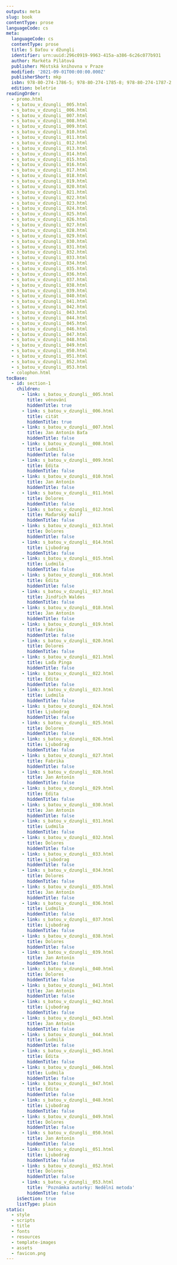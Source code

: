 ```yaml
---
outputs: meta
slug: book
contentType: prose
languageCode: cs
meta:
  languageCode: cs
  contentType: prose
  title: S Baťou v džungli
  identifier: urn:uuid:296c0919-9963-415a-a386-6c26c077b931
  author: Markéta Pilátová
  publisher: Městská knihovna v Praze
  modified: '2021-09-01T00:00:00.000Z'
  publisherShort: mkp
  isbn: 978-80-274-1786-5; 978-80-274-1785-8; 978-80-274-1787-2
  edition: beletrie
readingOrder:
  - promo.html
  - s_batou_v_dzungli__005.html
  - s_batou_v_dzungli__006.html
  - s_batou_v_dzungli__007.html
  - s_batou_v_dzungli__008.html
  - s_batou_v_dzungli__009.html
  - s_batou_v_dzungli__010.html
  - s_batou_v_dzungli__011.html
  - s_batou_v_dzungli__012.html
  - s_batou_v_dzungli__013.html
  - s_batou_v_dzungli__014.html
  - s_batou_v_dzungli__015.html
  - s_batou_v_dzungli__016.html
  - s_batou_v_dzungli__017.html
  - s_batou_v_dzungli__018.html
  - s_batou_v_dzungli__019.html
  - s_batou_v_dzungli__020.html
  - s_batou_v_dzungli__021.html
  - s_batou_v_dzungli__022.html
  - s_batou_v_dzungli__023.html
  - s_batou_v_dzungli__024.html
  - s_batou_v_dzungli__025.html
  - s_batou_v_dzungli__026.html
  - s_batou_v_dzungli__027.html
  - s_batou_v_dzungli__028.html
  - s_batou_v_dzungli__029.html
  - s_batou_v_dzungli__030.html
  - s_batou_v_dzungli__031.html
  - s_batou_v_dzungli__032.html
  - s_batou_v_dzungli__033.html
  - s_batou_v_dzungli__034.html
  - s_batou_v_dzungli__035.html
  - s_batou_v_dzungli__036.html
  - s_batou_v_dzungli__037.html
  - s_batou_v_dzungli__038.html
  - s_batou_v_dzungli__039.html
  - s_batou_v_dzungli__040.html
  - s_batou_v_dzungli__041.html
  - s_batou_v_dzungli__042.html
  - s_batou_v_dzungli__043.html
  - s_batou_v_dzungli__044.html
  - s_batou_v_dzungli__045.html
  - s_batou_v_dzungli__046.html
  - s_batou_v_dzungli__047.html
  - s_batou_v_dzungli__048.html
  - s_batou_v_dzungli__049.html
  - s_batou_v_dzungli__050.html
  - s_batou_v_dzungli__051.html
  - s_batou_v_dzungli__052.html
  - s_batou_v_dzungli__053.html
  - colophon.html
tocBase:
  - id: section-1
    children:
      - link: s_batou_v_dzungli__005.html
        title: věnování
        hiddenTitle: true
      - link: s_batou_v_dzungli__006.html
        title: citát
        hiddenTitle: true
      - link: s_batou_v_dzungli__007.html
        title: Jan Antonín Baťa
        hiddenTitle: false
      - link: s_batou_v_dzungli__008.html
        title: Ludmila
        hiddenTitle: false
      - link: s_batou_v_dzungli__009.html
        title: Edita
        hiddenTitle: false
      - link: s_batou_v_dzungli__010.html
        title: Jan Antonín
        hiddenTitle: false
      - link: s_batou_v_dzungli__011.html
        title: Dolores
        hiddenTitle: false
      - link: s_batou_v_dzungli__012.html
        title: Maďarský malíř
        hiddenTitle: false
      - link: s_batou_v_dzungli__013.html
        title: Dolores
        hiddenTitle: false
      - link: s_batou_v_dzungli__014.html
        title: Ljubodrag
        hiddenTitle: false
      - link: s_batou_v_dzungli__015.html
        title: Ludmila
        hiddenTitle: false
      - link: s_batou_v_dzungli__016.html
        title: Edita
        hiddenTitle: false
      - link: s_batou_v_dzungli__017.html
        title: Jindřich Waldes
        hiddenTitle: false
      - link: s_batou_v_dzungli__018.html
        title: Jan Antonín
        hiddenTitle: false
      - link: s_batou_v_dzungli__019.html
        title: Fabrika
        hiddenTitle: false
      - link: s_batou_v_dzungli__020.html
        title: Dolores
        hiddenTitle: false
      - link: s_batou_v_dzungli__021.html
        title: Laďa Pinga
        hiddenTitle: false
      - link: s_batou_v_dzungli__022.html
        title: Edita
        hiddenTitle: false
      - link: s_batou_v_dzungli__023.html
        title: Ludmila
        hiddenTitle: false
      - link: s_batou_v_dzungli__024.html
        title: Ljubodrag
        hiddenTitle: false
      - link: s_batou_v_dzungli__025.html
        title: Dolores
        hiddenTitle: false
      - link: s_batou_v_dzungli__026.html
        title: Ljubodrag
        hiddenTitle: false
      - link: s_batou_v_dzungli__027.html
        title: Fabrika
        hiddenTitle: false
      - link: s_batou_v_dzungli__028.html
        title: Jan Antonín
        hiddenTitle: false
      - link: s_batou_v_dzungli__029.html
        title: Edita
        hiddenTitle: false
      - link: s_batou_v_dzungli__030.html
        title: Jan Antonín
        hiddenTitle: false
      - link: s_batou_v_dzungli__031.html
        title: Ludmila
        hiddenTitle: false
      - link: s_batou_v_dzungli__032.html
        title: Dolores
        hiddenTitle: false
      - link: s_batou_v_dzungli__033.html
        title: Ljubodrag
        hiddenTitle: false
      - link: s_batou_v_dzungli__034.html
        title: Dolores
        hiddenTitle: false
      - link: s_batou_v_dzungli__035.html
        title: Jan Antonín
        hiddenTitle: false
      - link: s_batou_v_dzungli__036.html
        title: Ludmila
        hiddenTitle: false
      - link: s_batou_v_dzungli__037.html
        title: Ljubodrag
        hiddenTitle: false
      - link: s_batou_v_dzungli__038.html
        title: Dolores
        hiddenTitle: false
      - link: s_batou_v_dzungli__039.html
        title: Jan Antonín
        hiddenTitle: false
      - link: s_batou_v_dzungli__040.html
        title: Dolores
        hiddenTitle: false
      - link: s_batou_v_dzungli__041.html
        title: Jan Antonín
        hiddenTitle: false
      - link: s_batou_v_dzungli__042.html
        title: Ljubodrag
        hiddenTitle: false
      - link: s_batou_v_dzungli__043.html
        title: Jan Antonín
        hiddenTitle: false
      - link: s_batou_v_dzungli__044.html
        title: Ludmila
        hiddenTitle: false
      - link: s_batou_v_dzungli__045.html
        title: Edita
        hiddenTitle: false
      - link: s_batou_v_dzungli__046.html
        title: Ludmila
        hiddenTitle: false
      - link: s_batou_v_dzungli__047.html
        title: Edita
        hiddenTitle: false
      - link: s_batou_v_dzungli__048.html
        title: Ljubodrag
        hiddenTitle: false
      - link: s_batou_v_dzungli__049.html
        title: Dolores
        hiddenTitle: false
      - link: s_batou_v_dzungli__050.html
        title: Jan Antonín
        hiddenTitle: false
      - link: s_batou_v_dzungli__051.html
        title: Ljubodrag
        hiddenTitle: false
      - link: s_batou_v_dzungli__052.html
        title: Dolores
        hiddenTitle: false
      - link: s_batou_v_dzungli__053.html
        title: 'Poznámka autorky: Nedělní metoda'
        hiddenTitle: false
    isSection: true
    listType: plain
static:
  - style
  - scripts
  - title
  - fonts
  - resources
  - template-images
  - assets
  - favicon.png
---
```

